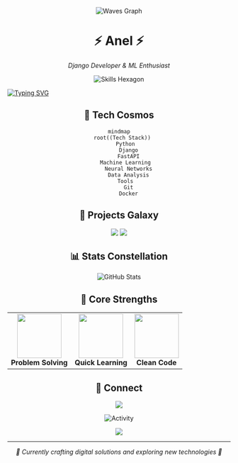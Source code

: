 <div align="center">

![Waves Graph](github-stats-graph.svg)

# ⚡ Anel ⚡
*Django Developer & ML Enthusiast*

![Skills Hexagon](skill-chart.svg)

</div>

<!-- Dynamic typing effect -->
[![Typing SVG](https://readme-typing-svg.herokuapp.com?font=Fira+Code&pause=1000&color=6B5FF7&center=true&vCenter=true&width=435&lines=Python+Developer;Machine+Learning+Engineer;Problem+Solver)](https://git.io/typing-svg)

<div align="center">

## 💫 Tech Cosmos

```mermaid
mindmap
  root((Tech Stack))
    Python
      Django
      FastAPI
    Machine Learning
      Neural Networks
      Data Analysis
    Tools
      Git
      Docker
```

## 🚀 Projects Galaxy

![](https://github-readme-stats.vercel.app/api/pin/?username=YourUsername&repo=task-management&theme=tokyonight)
![](https://github-readme-stats.vercel.app/api/pin/?username=YourUsername&repo=document-automation&theme=tokyonight)

## 📊 Stats Constellation

<!-- Replace with your GitHub username -->
![GitHub Stats](https://github-readme-streak-stats.herokuapp.com/?user=YourUsername&theme=tokyonight)

## 🎯 Core Strengths

<table>
  <tr>
    <td align="center">
      <img src="https://media.giphy.com/media/WUlplcMpOCEmTGBtBW/giphy.gif" width="100">
      <br>
      <strong>Problem Solving</strong>
    </td>
    <td align="center">
      <img src="https://media.giphy.com/media/RbDKaczqWovIugyJmW/giphy.gif" width="100">
      <br>
      <strong>Quick Learning</strong>
    </td>
    <td align="center">
      <img src="https://media.giphy.com/media/KzJkzjggfGN5Py6nkT/giphy.gif" width="100">
      <br>
      <strong>Clean Code</strong>
    </td>
  </tr>
</table>

## 🔗 Connect

<div align="center">
  <a href="Your-LinkedIn-URL">
    <img src="https://img.shields.io/badge/LinkedIn-0077B5?style=for-the-badge&logo=linkedin&logoColor=white" />
  </a>
</div>

<!-- Activity Graph -->
![Activity](https://activity-graph.herokuapp.com/graph?username=YourUsername&theme=react-dark)

<!-- Profile Views Counter -->
![](https://komarev.com/ghpvc/?username=YourUsername&color=blueviolet)

---
<div align="center">
  
*🌟 Currently crafting digital solutions and exploring new technologies 🌟*

</div>
